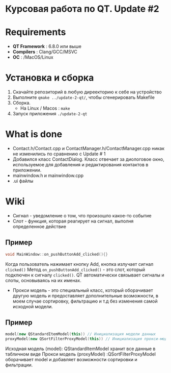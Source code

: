 # Курсовая работа по QT. Update #2

# Requirements
- **QT Framework** : 6.8.0 или выше
- **Compilers** : Clang/GCC/MSVC
- **OC** : /MacOS/Linux

# Установка и сборка

 1. Скачайте репозиторий в любую диреекторию к себе на устройство
 2. Выполните `qmake ../update-2-qt/`, чтобы сгенерировать Makefile
 3. Сборка.  
    - На Linux / Macos : `make`
4. Запуск приложения `./update-2-qt`
# What is done
- Contact.h/Contact.cpp и ContactManager.h/ContactManager.cpp никак не изменились по сравнению с Update # 1
- Добавился класс ContactDialog. Класс отвечает за диологовое окно, используемое для добавления и редактирования контактов в приложении. 
- mainwindow.h и mainwindow.cpp
- .ui файлы



# Wiki
- Сигнал - уведомление о том, что произошло какое-то событие
- Слот - функция, которая реагирует на сигнал, выполня определенное действие

## Пример
```cpp 
void MainWindow::on_pushButtonAdd_clicked(){}
```
Когда пользователь нажимает кнопку Add, кнопка излучает сигнал `clicked()`
Метод `on_pushButtonAdd_clicked()` - это слот, который подключен к сигналу `clicked()`.
QT автоматически связывает сигналы и слоты, основываясь на их именах.

- Прокси модель - это специальный класс, который оборачивает другую модель и предоставляет дополнительные возможности, в моем случае сортировку, фильтрацию и т.д без изменения самой исходной модели.
## Пример
```cpp
model(new QStandardItemModel(this)) // Инициализация модели данных
proxyModel(new QSortFilterProxyModel(this)) // Инициализация прокси-модели для сортировки и фильтрации
```
Исходная модель (model): QStandardItemModel хранит все данные в табличном виде
Прокси модель (proxyModel) :QSortFilterProxyModel оборачивает model и добавляет возможности сортировки и фильтрации.

